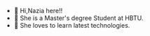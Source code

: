 - 👋 Hi,Nazia here!!
- 👀 She is a Master's degree Student at HBTU.
- 🌱 She loves to learn latest technologies.

<!---
naziaaa/naziaaa is a ✨ special ✨ repository because its `README.md` (this file) appears on your GitHub profile.
You can click the Preview link to take a look at your changes.
--->
